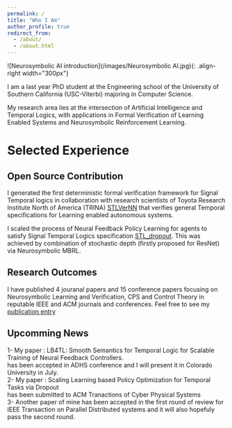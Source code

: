 ```yaml
---
permalink: /
title: "Who I Am"
author_profile: true
redirect_from: 
  - /about/
  - /about.html
---
```


![Neurosymbolic AI introduction](/images/Neurosymbolic AI.jpg){: .align-right width="300px"}

I am a last year PhD student at the Engineering school of the University of Southern California (USC-Viterbi) majoring in Computer Science.

My research area lies at the intersection of Artificial Intelligence and Temporal Logics, with applications in Formal Verification of Learning Enabled Systems and Neurosymbolic Reinforcement Learning.

# Selected Experience

## Open Source Contribution
I generated the first deterministic formal verification framework for Signal Temporal logics in collaboration with research scientists of Toyota Research Institute North of America (TRINA) [STLVerNN](https://github.com/Navidhashemicodes/STLVerNN) that verifies general Temporal specifications for Learning enabled autonomous systems.

I scaled the process of Neural Feedback Policy Learning for agents to satisfy Signal Temporal Logics specification [STL_dropout](https://github.com/Navidhashemicodes/STL_dropout). This was achieved by combination of stochastic depth (firstly proposed for ResNet) via Neurosymbolic MBRL.

## Research Outcomes
I have published 4 jouranal papers and 15 conference papers focusing on Neurosymbolic Learning and Verification, CPS and Control Theory in reputable IEEE and ACM journals and conferences. Feel free to see my [publication entry](https://navidhashemicodes.github.io/publications/)   


## Upcomming News
1- My paper :  LB4TL: Smooth Semantics for Temporal Logic for Scalable Training of Neural Feedback Controllers.<br> has been accepted in ADHS conference and I will present it in Colorado University in July.<br>
2- My paper :  Scaling Learning based Policy Optimization for Temporal Tasks via Dropout<br> has been submitted to ACM Tranactions of Cyber Physical Systems<br>
3- Another paper of mine has been accepted in the first round of review for IEEE Transaction on Parallel Distributed systems and it will also hopefuly pass the second round.<br>
